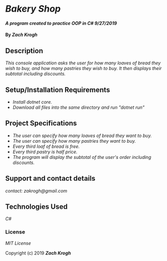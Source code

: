 # _Bakery Shop_

#### _A program created to practice OOP in C# 9/27/2019_

#### By _Zach Krogh_

## Description

_This console application asks the user for how many loaves of bread they wish to buy, and how many pastries they wish to buy. It then displays their subtotal including discounts._

## Setup/Installation Requirements

* _Install dotnet core._
* _Download all files into the same directory and run "dotnet run"_

## Project Specifications

* _The user can specify how many loaves of bread they want to buy._
* _The user can specify how many pastries they want to buy._
* _Every third loaf of bread is free._
* _Every third pastry is half price._
* _The program will display the subtotal of the user's order including discounts._


## Support and contact details

_contact: zakrogh@gmail.com_

## Technologies Used

_C#_

### License

*MIT License*

Copyright (c) 2019 **_Zach Krogh_**

